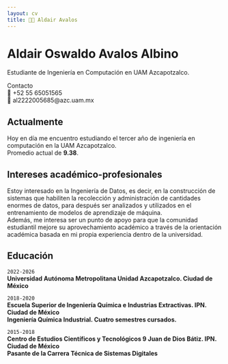 ```yaml
---
layout: cv
title: 👨‍💻 Aldair Avalos
---
```

# Aldair Oswaldo Avalos Albino
Estudiante de Ingeniería en Computación en UAM Azcapotzalco.

<div id="webaddress">
  <div>Contacto</div>
  <div>📲 +52 55 65051565</div>
  <div>📧 al2222005685@azc.uam.mx</div>
</div>


## Actualmente

Hoy en día me encuentro estudiando el tercer año de ingeniería en computación en la UAM Azcapotzalco.
<br>
Promedio actual de **9.38**.

## Intereses académico-profesionales

Estoy interesado en la Ingeniería de Datos, es decir, en la construcción de sistemas que habiliten la recolección y administración de cantidades enormes de datos, para después ser analizados y utilizados en el entrenamiento de modelos de aprendizaje de máquina.
<br>
Además, me interesa ser un punto de apoyo para que la comunidad estudiantil mejore su aprovechamiento académico a través de la orientación académica basada en mi propia experiencia dentro de la universidad.

## Educación

`2022-2026`<br>
__Universidad Autónoma Metropolitana Unidad Azcapotzalco. Ciudad de México__

`2018-2020`<br>
__Escuela Superior de Ingeniería Química e Industrias Extractivas. IPN. Ciudad de México__
<br>
__Ingeniería Química Industrial. Cuatro semestres cursados.__

`2015-2018`<br>
__Centro de Estudios Científicos y Tecnológicos 9 Juan de Dios Bátiz. IPN. Ciudad de México__
<br>
__Pasante de la Carrera Técnica de Sistemas Digitales__

